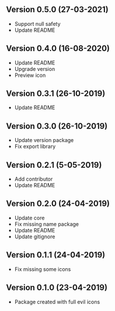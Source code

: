 ## Version 0.5.0 (27-03-2021)

- Support null safety
- Update README

## Version 0.4.0 (16-08-2020)

- Update README
- Upgrade version
- Preview icon

## Version 0.3.1 (26-10-2019)

- Update README

## Version 0.3.0 (26-10-2019)

- Update version package
- Fix export library

## Version 0.2.1 (5-05-2019)

- Add contributor
- Update README

## Version 0.2.0 (24-04-2019)

- Update core
- Fix missing name package
- Update README
- Update gitignore

## Version 0.1.1 (24-04-2019)

- Fix missing some icons

## Version 0.1.0 (23-04-2019)

- Package created with full evil icons
